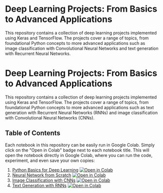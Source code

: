 # Deep Learning Projects: From Basics to Advanced Applications

This repository contains a collection of deep learning projects implemented using Keras and TensorFlow. The projects cover a range of topics, from foundational Python concepts to more advanced applications such as image classification with Convolutional Neural Networks and text generation with Recurrent Neural Networks.


# Deep Learning Projects: From Basics to Advanced Applications

This repository contains a collection of deep learning projects implemented using Keras and TensorFlow. The projects cover a range of topics, from foundational Python concepts to more advanced applications such as text generation with Recurrent Neural Networks (RNNs) and image classification with Convolutional Neural Networks (CNNs).

## Table of Contents

Each notebook in this repository can be easily run in Google Colab. Simply click on the "Open in Colab" badge next to each notebook title. This will open the notebook directly in Google Colab, where you can run the code, experiment, and even save your own copies:
1. [Python Basics for Deep Learning](#python-basics-for-deep-learning) [![Open in Colab](https://colab.research.google.com/assets/colab-badge.svg)](https://colab.research.google.com/github/yourusername/deep-learning-projects/blob/main/notebooks/0_Python_Basics_for_Deep_Learning.ipynb)
2. [Neural Network from Scratch](#neural-network-from-scratch) [![Open in Colab](https://colab.research.google.com/assets/colab-badge.svg)](https://colab.research.google.com/github/yourusername/deep-learning-projects/blob/main/notebooks/1_Neural_Network_from_Scratch.ipynb)
3. [Image Classification with CNNs](#image-classification-with-cnns) [![Open in Colab](https://colab.research.google.com/assets/colab-badge.svg)](https://colab.research.google.com/github/yourusername/deep-learning-projects/blob/main/notebooks/2_Image_Classification_with_CNNs.ipynb)
4. [Text Generation with RNNs](#text-generation-with-rnns) [![Open in Colab](https://colab.research.google.com/assets/colab-badge.svg)](https://colab.research.google.com/github/yourusername/deep-learning-projects/blob/main/notebooks/3_Text_Generation_with_RNNs.ipynb)
